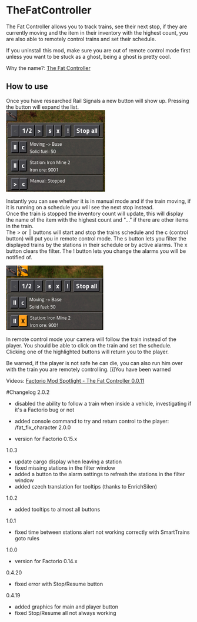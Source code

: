 TheFatController
===========
The Fat Controller allows you to track trains, see their next stop, if they are currently moving and the item in their inventory with the highest count, you are also able to remotely control trains and set their schedule.

If you uninstall this mod, make sure you are out of remote control mode first unless you want to be stuck as a ghost, being a ghost is pretty cool.

Why the name?: [The Fat Controller](http://en.wikipedia.org/wiki/The_Fat_Controller)

How to use
---

Once you have researched Rail Signals a new button will show up. Pressing the button will expand the list.  
![Main UI](https://raw.githubusercontent.com/Choumiko/TheFatController/master/readme_content/TFC_main.png "Main UI")

Instantly you can see whether it is in manual mode and if the train moving, if it is running on a schedule you will see the next stop instead.  
Once the train is stopped the inventory count will update, this will display the name of the item with the highest count and "..." if there are other items in the train.  
The > or || buttons will start and stop the trains schedule and the c (control button) will put you in remote control mode.
The s button lets you filter the displayed trains by the stations in their schedule or by active alarms. The x button clears the filter.
The ! button lets you change the alarms you will be notified of. 


![Remote mode](https://raw.githubusercontent.com/Choumiko/TheFatController/master/readme_content/TFC_remote.png "Remote mode")

In remote control mode your camera will follow the train instead of the player. You should be able to click on the train and set the schedule. Clicking one of the highlighted buttons will return you to the player.

Be warned, if the player is not safe he can die, you can also run him over with the train you are remotely controlling. [i]You have been warned

Videos: [Factorio Mod Spotlight - The Fat Controller 0.0.11](https://youtu.be/zyecAmcbxtM)

#Changelog
2.0.2

 - disabled the ability to follow a train when inside a vehicle, investigating if it's a Factorio bug or not
 - added console command to try and return control to the player: /fat_fix_character
2.0.0

 - version for Factorio 0.15.x

1.0.3

 - update cargo display when leaving a station
 - fixed missing stations in the filter window
 - added a button to the alarm settings to refresh the stations in the filter window
 - added czech translation for tooltips (thanks to EnrichSilen) 
  
1.0.2

 - added tooltips to almost all buttons

1.0.1

 - fixed time between stations alert not working correctly with SmartTrains goto rules

1.0.0

 - version for Factorio 0.14.x

0.4.20

 - fixed error with Stop/Resume button

0.4.19

 - added graphics for main and player button
 - fixed Stop/Resume all not always working
